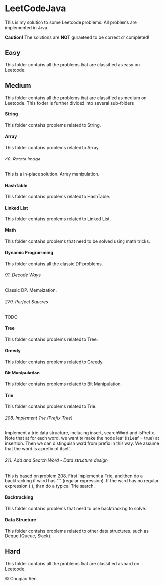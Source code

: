 # LeetCodeJava
This is my solution to some Leetcode problems. All problems are implemented in Java.

__Caution!__
The solutions are __NOT__ guranteed to be correct or completed!


## Easy
This folder contains all the problems that are classified as easy on Leetcode.

## Medium
This folder contains all the problems that are classified as medium on Leetcode.
This folder is further divided into several sub-folders
#### String
This folder contains problems related to String.

#### Array
This folder contains problems related to Array.
###### 48. Rotate Image
This is a in-place solution. Array manipulation.

#### HashTable
This folder contains problems related to HashTable.

#### Linked List
This folder contains problems related to Linked List.

#### Math
This folder contains problems that need to be solved using math tricks.

#### Dynamic Programming
This folder contains all the classic DP problems.
###### 91. Decode Ways
Classic DP. Memoization.

###### 279. Perfect Squares
TODO

#### Tree
This folder contains problems related to Tree.

#### Greedy
This folder contains problems related to Greedy.

#### Bit Manipulation
This folder contains problems related to Bit Manipulation.

#### Trie
This folder contains problems related to Trie.
###### 208. Implement Trie (Prefix Tree)
Implement a trie data structure, including insert, searchWord and isPrefix. Note that at for each word, we want to make
the node leaf (isLeaf = true) at insertion. Then we can distinguish word from prefix in this way. We assume that the word is a prefix of itself.

###### 211. Add and Search Word - Data structure design
This is based on problem 208. First implement a Trie, and then do a backtracking if word has "." (regular expression).
If the word has no regular expression (.), then do a typical Trie search.

#### Backtracking
This folder contains problems that need to use backtracking to solve.

#### Data Structure
This folder contains problems related to other data structures, such as Deque (Queue, Stack).

## Hard
This folder contains all the problems that are classified as hard on Leetcode.
  
© Chuqiao Ren

